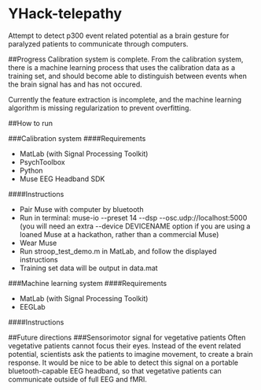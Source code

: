 YHack-telepathy
===============

Attempt to detect p300 event related potential as a brain gesture for paralyzed patients to communicate through computers.

##Progress
Calibration system is complete. From the calibration system, there is a machine learning process that uses the calibration data as a training set, and should become able to distinguish between events when the brain signal has and has not occured.

Currently the feature extraction is incomplete, and the machine learning algorithm is missing regularization to prevent overfitting.

##How to run

###Calibration system
####Requirements
* MatLab (with Signal Processing Toolkit)
* PsychToolbox
* Python
* Muse EEG Headband SDK

####Instructions
* Pair Muse with computer by bluetooth
* Run in terminal: muse-io --preset 14 --dsp --osc.udp://localhost:5000
  (you will need an extra --device DEVICENAME option if you are using a loaned Muse at a hackathon, rather than a commercial Muse)
* Wear Muse
* Run stroop\_test\_demo.m in MatLab, and follow the displayed instructions
* Training set data will be output in data.mat

###Machine learning system
####Requirements
* MatLab (with Signal Processing Toolkit)
* EEGLab

####Instructions

##Future directions
###Sensorimotor signal for vegetative patients
Often vegetative patients cannot focus their eyes. Instead of the event related potential, scientists ask the patients to imagine movement, to create a brain response. It would be nice to be able to detect this signal on a portable bluetooth-capable EEG headband, so that vegetative patients can communicate outside of full EEG and fMRI.
